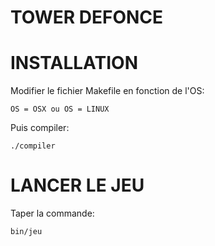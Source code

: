 # TOWER DEFONCE

# INSTALLATION

Modifier le fichier Makefile en fonction de l'OS:

	OS = OSX ou OS = LINUX

Puis compiler:

	./compiler

# LANCER LE JEU

Taper la commande:

	bin/jeu